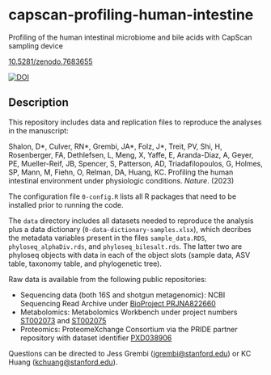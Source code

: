 # capscan-profiling-human-intestine
Profiling of the human intestinal microbiome and bile acids with CapScan sampling device

[10.5281/zenodo.7683655](https://doi.org/10.5281/zenodo.7683655) 

[![DOI](https://zenodo.org/badge/DOI/10.5281/zenodo.7683655.svg)](https://doi.org/10.5281/zenodo.7683655)

## Description
This repository includes data and replication files to reproduce the analyses in the manuscript:

Shalon, D*, Culver, RN*, Grembi, JA*, Folz, J*, Treit, PV, Shi, H, Rosenberger, FA, Dethlefsen, L, Meng, X, Yaffe, E, Aranda-Diaz, A, Geyer, PE, Mueller-Reif, JB, Spencer, S, Patterson, AD, Triadafilopoulos, G, Holmes, SP, Mann, M, Fiehn, O, Relman, DA, Huang, KC. Profiling the human intestinal environment under physiologic conditions.  _Nature_. (2023)


The configuration file `0-config.R` lists all R packages that need to be installed prior to running the code. 

The `data` directory includes all datasets needed to reproduce the analysis plus a data dictionary (`0-data-dictionary-samples.xlsx`), which decribes the metadata variables present in the files `sample_data.RDS`, `phyloseq_alphaDiv.rds`, and `phyloseq_bilesalt.rds`. The latter two are phyloseq objects with data in each of the object slots (sample data, ASV table, taxonomy table, and phylogenetic tree). 

Raw data is available from the following public repositories:
 - Sequencing data (both 16S and shotgun metagenomic): NCBI Sequencing Read Archive under [BioProject PRJNA822660](https://www.ncbi.nlm.nih.gov/bioproject/?term=PRJNA822660)
 - Metabolomics: Metabolomics Workbench under project numbers [ST002073](https://www.metabolomicsworkbench.org/data/DRCCMetadata.php?Mode=Project&ProjectID=PR001315) and [ST002075](https://www.metabolomicsworkbench.org/data/DRCCMetadata.php?Mode=Project&ProjectID=PR001315)
 - Proteomics: ProteomeXchange Consortium via the PRIDE partner repository with dataset identifier [PXD038906](https://www.ebi.ac.uk/pride/archive/projects/PXD038906)


Questions can be directed to Jess Grembi (jgrembi@stanford.edu) or KC Huang (kchuang@stanford.edu).
